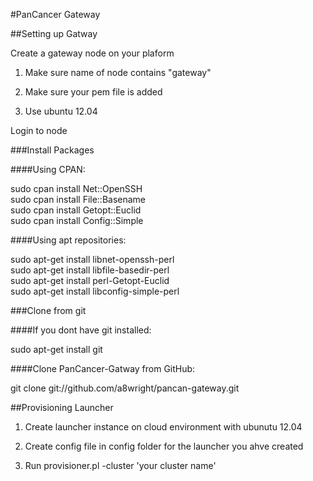 
#PanCancer Gateway

##Setting up Gatway

   Create a gateway node on your plaform  

1. Make sure name of node contains "gateway"

2. Make sure your pem file is added

3. Use ubuntu 12.04


Login to node

###Install Packages

####Using CPAN:

   sudo cpan install Net::OpenSSH  
   sudo cpan install File::Basename  
   sudo cpan install Getopt::Euclid  
   sudo cpan install Config::Simple  

####Using apt repositories:

   sudo apt-get install libnet-openssh-perl  
   sudo apt-get install libfile-basedir-perl  
   sudo apt-get install perl-Getopt-Euclid  
   sudo apt-get install libconfig-simple-perl  


###Clone from git

####If you dont have git installed:

sudo apt-get install git

####Clone PanCancer-Gatway from GitHub:

git clone git://github.com/a8wright/pancan-gateway.git



##Provisioning Launcher

1. Create launcher instance on cloud environment with ubunutu 12.04

2. Create config file in config folder for the launcher you ahve created

3. Run provisioner.pl -cluster 'your cluster name'

